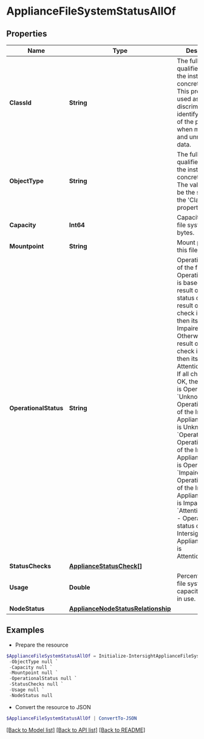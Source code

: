 # ApplianceFileSystemStatusAllOf
## Properties

Name | Type | Description | Notes
------------ | ------------- | ------------- | -------------
**ClassId** | **String** | The fully-qualified name of the instantiated, concrete type. This property is used as a discriminator to identify the type of the payload when marshaling and unmarshaling data. | [default to "appliance.FileSystemStatus"]
**ObjectType** | **String** | The fully-qualified name of the instantiated, concrete type. The value should be the same as the &#39;ClassId&#39; property. | [default to "appliance.FileSystemStatus"]
**Capacity** | **Int64** | Capacity of the file system in bytes. | [optional] 
**Mountpoint** | **String** | Mount point of this file system. | [optional] [readonly] 
**OperationalStatus** | **String** | Operational status of the file system. Operational status is based on the result of the status checks. If result of any check is Critical, then its value is Impaired. Otherwise, if result of any check is Warning, then its value is AttentionNeeded. If all checks are OK, then its value is Operational. * &#x60;Unknown&#x60; - Operational status of the Intersight Appliance entity is Unknown. * &#x60;Operational&#x60; - Operational status of the Intersight Appliance entity is Operational. * &#x60;Impaired&#x60; - Operational status of the Intersight Appliance entity is Impaired. * &#x60;AttentionNeeded&#x60; - Operational status of the Intersight Appliance entity is AttentionNeeded. | [optional] [readonly] [default to "Unknown"]
**StatusChecks** | [**ApplianceStatusCheck[]**](ApplianceStatusCheck.md) |  | [optional] 
**Usage** | **Double** | Percentage of the file system capacity currently in use. | [optional] [readonly] 
**NodeStatus** | [**ApplianceNodeStatusRelationship**](ApplianceNodeStatusRelationship.md) |  | [optional] 

## Examples

- Prepare the resource
```powershell
$ApplianceFileSystemStatusAllOf = Initialize-IntersightApplianceFileSystemStatusAllOf  -ClassId null `
 -ObjectType null `
 -Capacity null `
 -Mountpoint null `
 -OperationalStatus null `
 -StatusChecks null `
 -Usage null `
 -NodeStatus null
```

- Convert the resource to JSON
```powershell
$ApplianceFileSystemStatusAllOf | ConvertTo-JSON
```

[[Back to Model list]](../README.md#documentation-for-models) [[Back to API list]](../README.md#documentation-for-api-endpoints) [[Back to README]](../README.md)

